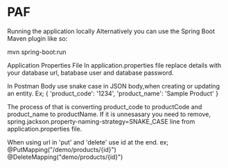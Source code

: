 # PAF
Running the application locally
Alternatively you can use the Spring Boot Maven plugin like so:

mvn spring-boot:run

Application Properties File
In application.properties file replace details with your database url, batabase user and database password.

In Postman Body
 use snake case in JSON body,when creating or updating an entity.
Ex;
{ 'product_code': '1234', 'product_name': 'Sample Product' }

The process of that is converting product_code to productCode and product_name to productName. 
If it is unnesasary you need to remove, spring.jackson.property-naming-strategy=SNAKE_CASE line from application.properties file.

When using url in 'put' and 'delete' use id at the end.
ex;
@PutMapping("/demo/products/{id}")
@DeleteMapping("demo/products/{id}")

